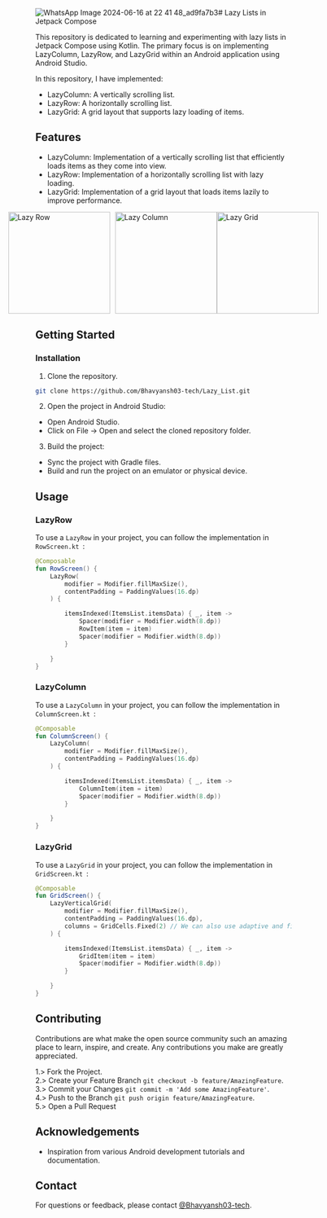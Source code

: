 ![WhatsApp Image 2024-06-16 at 22 41 48_ad9fa7b3](https://github.com/Bhavyansh03-tech/Lazy_List/assets/96388594/82ceff45-e98b-473f-a819-e890255646f4)# Lazy Lists in Jetpack Compose

This repository is dedicated to learning and experimenting with lazy lists in Jetpack Compose using Kotlin. The primary focus is on implementing LazyColumn, LazyRow, and LazyGrid within an Android application using Android Studio.

In this repository, I have implemented:

- LazyColumn: A vertically scrolling list.
- LazyRow: A horizontally scrolling list.
- LazyGrid: A grid layout that supports lazy loading of items.

## Features

- LazyColumn: Implementation of a vertically scrolling list that efficiently loads items as they come into view.
- LazyRow: Implementation of a horizontally scrolling list with lazy loading.
- LazyGrid: Implementation of a grid layout that loads items lazily to improve performance.

<div style="display: flex; justify-content: center; align-items: center;">
    <img src="https://github.com/Bhavyansh03-tech/Lazy_List/assets/96388594/054180dd-ade6-4af1-bae5-d673310d774f" alt="Lazy Row" style="width: 200px; height: auto; margin-right: 10px;">
    <img src="https://github.com/Bhavyansh03-tech/Lazy_List/assets/96388594/f567feb0-b9a7-4c9f-af75-dfe3a86cd1b9" alt="Lazy Column" style="width: 200px; height: auto;">
  <img src="https://github.com/Bhavyansh03-tech/Lazy_List/assets/96388594/4dbdee67-b295-4543-b5f8-6caa92244a2c" alt="Lazy Grid" style="width: 200px; height: auto;">
</div>


## Getting Started

### Installation

1. Clone the repository.

```bash
git clone https://github.com/Bhavyansh03-tech/Lazy_List.git
```

2. Open the project in Android Studio:
- Open Android Studio.
- Click on File -> Open and select the cloned repository folder.

3. Build the project:
- Sync the project with Gradle files.
- Build and run the project on an emulator or physical device.

## Usage

### LazyRow
To use a `LazyRow` in your project, you can follow the implementation in `RowScreen.kt
`:
```kotlin
@Composable
fun RowScreen() {
    LazyRow(
        modifier = Modifier.fillMaxSize(),
        contentPadding = PaddingValues(16.dp)
    ) {

        itemsIndexed(ItemsList.itemsData) { _, item ->
            Spacer(modifier = Modifier.width(8.dp))
            RowItem(item = item)
            Spacer(modifier = Modifier.width(8.dp))
        }

    }
}
```

### LazyColumn
To use a `LazyColumn` in your project, you can follow the implementation in `ColumnScreen.kt
`:
```kotlin
@Composable
fun ColumnScreen() {
    LazyColumn(
        modifier = Modifier.fillMaxSize(),
        contentPadding = PaddingValues(16.dp)
    ) {

        itemsIndexed(ItemsList.itemsData) { _, item ->
            ColumnItem(item = item)
            Spacer(modifier = Modifier.width(8.dp))
        }

    }
}
```

### LazyGrid
To use a `LazyGrid` in your project, you can follow the implementation in `GridScreen.kt
`:
```kotlin
@Composable
fun GridScreen() {
    LazyVerticalGrid(
        modifier = Modifier.fillMaxSize(),
        contentPadding = PaddingValues(16.dp),
        columns = GridCells.Fixed(2) // We can also use adaptive and fixed size grid.
    ) {

        itemsIndexed(ItemsList.itemsData) { _, item ->
            GridItem(item = item)
            Spacer(modifier = Modifier.width(8.dp))
        }

    }
}
```


## Contributing

Contributions are what make the open source community such an amazing place to learn, inspire, and create. Any contributions you make are greatly appreciated.

1.> Fork the Project.\
2.> Create your Feature Branch `git checkout -b feature/AmazingFeature`.\
3.> Commit your Changes `git commit -m 'Add some AmazingFeature'`.\
4.> Push to the Branch `git push origin feature/AmazingFeature`.\
5.> Open a Pull Request

## Acknowledgements

- Inspiration from various Android development tutorials and documentation.
## Contact

For questions or feedback, please contact [@Bhavyansh03-tech](https://github.com/Bhavyansh03-tech).
